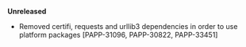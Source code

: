 **Unreleased**
* Removed certifi, requests and urllib3 dependencies in order to use platform packages [PAPP-31096, PAPP-30822, PAPP-33451]
